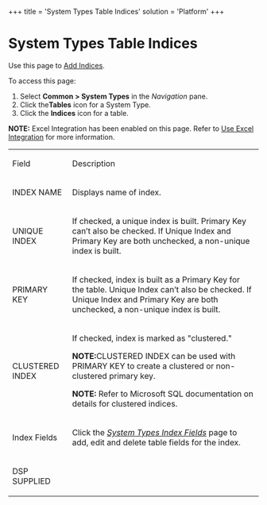 +++
title = 'System Types Table Indices'
solution = 'Platform'
+++

# System Types Table Indices

<div class="use">

Use this page to [Add Indices](../Use_Cases/Add_Indices).

</div>

To access this page:

1.  Select **Common \> System Types** in the *Navigation* pane.
2.  Click the**Tables** icon for a System Type.
3.  Click the **Indices** icon for a table.

<span style="font-weight: bold;">NOTE:</span> Excel Integration has been
enabled on this page. Refer to [Use Excel
Integration](../../Excel_Int/Use_Excel_Integration) for more
information.

<table>
<tbody>
<tr class="odd">
<td><p>Field</p></td>
<td><p>Description</p></td>
</tr>
<tr class="even">
<td><p>INDEX NAME</p></td>
<td><p>Displays name of index. </p></td>
</tr>
<tr class="odd">
<td><p>UNIQUE INDEX</p></td>
<td><p>If checked, a unique index is built. Primary Key can’t also be checked. If Unique Index and Primary Key are both unchecked, a non-unique index is built.</p></td>
</tr>
<tr class="even">
<td><p>PRIMARY KEY</p></td>
<td><p>If checked, index is built as a Primary Key for the table. Unique Index can’t also be checked. If Unique Index and Primary Key are both unchecked, a non-unique index is built.</p></td>
</tr>
<tr class="odd">
<td><p>CLUSTERED INDEX</p></td>
<td><p>If checked, index is marked as &quot;clustered.&quot; </p>
<p><strong>NOTE:</strong>CLUSTERED INDEX can be used with PRIMARY KEY to create a clustered or non-clustered primary key.</p>
<p><strong>NOTE:</strong> Refer to Microsoft SQL documentation on details for clustered indices.</p></td>
</tr>
<tr class="even">
<td><p>Index Fields</p></td>
<td><p>Click the <span style="font-style: italic;"><a href="System_Types_Index_Fields">System Types Index Fields</a></span> page to add, edit and delete table fields for the index.</p></td>
</tr>
<tr class="odd">
<td><p>DSP SUPPLIED</p></td>
<td></td>
</tr>
</tbody>
</table>
